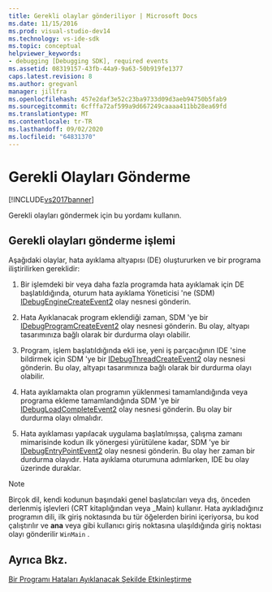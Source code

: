```yaml
---
title: Gerekli olaylar gönderiliyor | Microsoft Docs
ms.date: 11/15/2016
ms.prod: visual-studio-dev14
ms.technology: vs-ide-sdk
ms.topic: conceptual
helpviewer_keywords:
- debugging [Debugging SDK], required events
ms.assetid: 08319157-43fb-44a9-9a63-50b919fe1377
caps.latest.revision: 8
ms.author: gregvanl
manager: jillfra
ms.openlocfilehash: 457e2daf3e52c23ba9733d09d3aeb94750b5fab9
ms.sourcegitcommit: 6cfffa72af599a9d667249caaaa411bb28ea69fd
ms.translationtype: MT
ms.contentlocale: tr-TR
ms.lasthandoff: 09/02/2020
ms.locfileid: "64831370"
---
```

# <a name="sending-the-required-events"></a>Gerekli Olayları Gönderme
[!INCLUDE[vs2017banner](../../includes/vs2017banner.md)]

Gerekli olayları göndermek için bu yordamı kullanın.  
  
## <a name="process-for-sending-required-events"></a>Gerekli olayları gönderme işlemi  
 Aşağıdaki olaylar, hata ayıklama altyapısı (DE) oluştururken ve bir programa iliştirilirken gereklidir:  
  
1. Bir işlemdeki bir veya daha fazla programda hata ayıklamak için DE başlatıldığında, oturum hata ayıklama Yöneticisi 'ne (SDM) [IDebugEngineCreateEvent2](../../extensibility/debugger/reference/idebugenginecreateevent2.md) olay nesnesi gönderin.  
  
2. Hata Ayıklanacak program eklendiği zaman, SDM 'ye bir [IDebugProgramCreateEvent2](../../extensibility/debugger/reference/idebugprogramcreateevent2.md) olay nesnesi gönderin. Bu olay, altyapı tasarımınıza bağlı olarak bir durdurma olayı olabilir.  
  
3. Program, işlem başlatıldığında ekli ise, yeni iş parçacığının IDE 'sine bildirmek için SDM 'ye bir [IDebugThreadCreateEvent2](../../extensibility/debugger/reference/idebugthreadcreateevent2.md) olay nesnesi gönderin. Bu olay, altyapı tasarımınıza bağlı olarak bir durdurma olayı olabilir.  
  
4. Hata ayıklamakta olan programın yüklenmesi tamamlandığında veya programa ekleme tamamlandığında SDM 'ye bir [IDebugLoadCompleteEvent2](../../extensibility/debugger/reference/idebugloadcompleteevent2.md) olay nesnesi gönderin. Bu olay bir durdurma olayı olmalıdır.  
  
5. Hata ayıklaması yapılacak uygulama başlatılmışsa, çalışma zamanı mimarisinde kodun ilk yönergesi yürütülene kadar, SDM 'ye bir [IDebugEntryPointEvent2](../../extensibility/debugger/reference/idebugentrypointevent2.md) olay nesnesi gönderin. Bu olay her zaman bir durdurma olayıdır. Hata ayıklama oturumuna adımlarken, IDE bu olay üzerinde duraklar.  
  
> [!NOTE]
> Birçok dil, kendi kodunun başındaki genel başlatıcıları veya dış, önceden derlenmiş işlevleri (CRT kitaplığından veya _Main) kullanır. Hata ayıkladığınız programın dili, ilk giriş noktasında bu tür öğelerden birini içeriyorsa, bu kod çalıştırılır ve **ana** veya gibi kullanıcı giriş noktasına ulaşıldığında giriş noktası olayı gönderilir `WinMain` .  
  
## <a name="see-also"></a>Ayrıca Bkz.  
 [Bir Programı Hataları Ayıklanacak Şekilde Etkinleştirme](../../extensibility/debugger/enabling-a-program-to-be-debugged.md)
